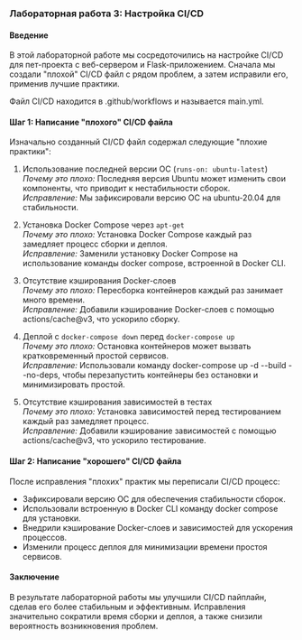 ### Лабораторная работа 3: Настройка CI/CD

#### Введение

В этой лабораторной работе мы сосредоточились на настройке CI/CD для пет-проекта с веб-сервером и Flask-приложением. Сначала мы создали "плохой" CI/CD файл с рядом проблем, а затем исправили его, применив лучшие практики.

Файл CI/CD находится в .github/workflows и называется main.yml.

#### Шаг 1: Написание "плохого" CI/CD файла

Изначально созданный CI/CD файл содержал следующие "плохие практики":

1. Использование последней версии ОС (`runs-on: ubuntu-latest`)  
   _Почему это плохо:_ Последняя версия Ubuntu может изменить свои компоненты, что приводит к нестабильности сборок.  
   _Исправление:_ Мы зафиксировали версию ОС на ubuntu-20.04 для стабильности.

2. Установка Docker Compose через `apt-get`  
   _Почему это плохо:_ Установка Docker Compose каждый раз замедляет процесс сборки и деплоя.  
   _Исправление:_ Заменили установку Docker Compose на использование команды docker compose, встроенной в Docker CLI.

3. Отсутствие кэширования Docker-слоев  
   _Почему это плохо:_ Пересборка контейнеров каждый раз занимает много времени.  
   _Исправление:_ Добавили кэширование Docker-слоев с помощью actions/cache@v3, что ускорило сборку.

4. Деплой с `docker-compose down` перед `docker-compose up`  
   _Почему это плохо:_ Остановка контейнеров может вызвать кратковременный простой сервисов.  
   _Исправление:_ Использовали команду docker-compose up -d --build --no-deps, чтобы перезапустить контейнеры без остановки и минимизировать простой.

5. Отсутствие кэширования зависимостей в тестах  
   _Почему это плохо:_ Установка зависимостей перед тестированием каждый раз замедляет процесс.  
   _Исправление:_ Добавили кэширование зависимостей с помощью actions/cache@v3, что ускорило тестирование.

#### Шаг 2: Написание "хорошего" CI/CD файла

После исправления "плохих" практик мы переписали CI/CD процесс:

- Зафиксировали версию ОС для обеспечения стабильности сборок.
- Использовали встроенную в Docker CLI команду docker compose для установки.
- Внедрили кэширование Docker-слоев и зависимостей для ускорения процессов.
- Изменили процесс деплоя для минимизации времени простоя сервисов.

#### Заключение

В результате лабораторной работы мы улучшили CI/CD пайплайн, сделав его более стабильным и эффективным. Исправления значительно сократили время сборки и деплоя, а также снизили вероятность возникновения проблем.